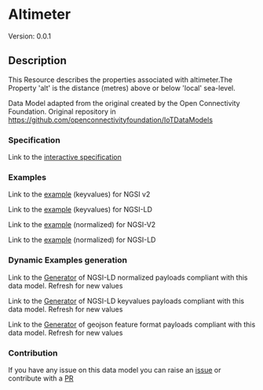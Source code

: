 # Altimeter
Version: 0.0.1

## Description 

This Resource describes the properties associated with altimeter.The Property 'alt' is the distance (metres) above or below 'local' sea-level.

Data Model adapted from the original created by the Open Connectivity Foundation. Original repository in https://github.com/openconnectivityfoundation/IoTDataModels
### Specification

Link to the [interactive specification](https://swagger.lab.fiware.org/?url=https://smart-data-models.github.io/dataModel.OCF/Altimeter/swagger.yaml)
### Examples

Link to the [example](https://smart-data-models.github.io/dataModel.OCF/Altimeter/examples/example.json) (keyvalues) for NGSI v2

Link to the [example](https://smart-data-models.github.io/dataModel.OCF/Altimeter/examples/example.jsonld) (keyvalues) for NGSI-LD

Link to the [example](https://smart-data-models.github.io/dataModel.OCF/Altimeter/examples/example-normalized.json) (normalized) for NGSI-V2

Link to the [example](https://smart-data-models.github.io/dataModel.OCF/Altimeter/examples/example-normalized.jsonld) (normalized) for NGSI-LD
### Dynamic Examples generation

Link to the [Generator](https://smartdatamodels.org/extra/ngsi-ld_generator.php?schemaUrl=https://raw.githubusercontent.com/smart-data-models/dataModel.OCF/master/Altimeter/schema.json&email=info@smartdatamodels.org) of NGSI-LD normalized payloads compliant with this data model. Refresh for new values

Link to the [Generator](https://smartdatamodels.org/extra/ngsi-ld_generator_keyvalues.php?schemaUrl=https://raw.githubusercontent.com/smart-data-models/dataModel.OCF/master/Altimeter/schema.json&email=info@smartdatamodels.org) of NGSI-LD keyvalues payloads compliant with this data model. Refresh for new values

Link to the [Generator](https://smartdatamodels.org/extra/geojson_features_generator.php?schemaUrl=https://raw.githubusercontent.com/smart-data-models/dataModel.OCF/master/Altimeter/schema.json&email=info@smartdatamodels.org) of geojson feature format payloads compliant with this data model. Refresh for new values
### Contribution

 If you have any issue on this data model you can raise an [issue](https://github.com/smart-data-models/dataModel.OCF/issues)  or contribute with a [PR](https://github.com/smart-data-models/dataModel.OCF/pulls)